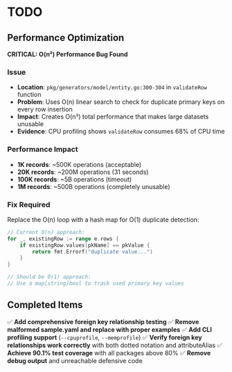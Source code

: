 # TODO

## Performance Optimization

**CRITICAL: O(n²) Performance Bug Found**

### Issue
- **Location**: `pkg/generators/model/entity.go:300-304` in `validateRow` function
- **Problem**: Uses O(n) linear search to check for duplicate primary keys on every row insertion
- **Impact**: Creates O(n²) total performance that makes large datasets unusable
- **Evidence**: CPU profiling shows `validateRow` consumes 68% of CPU time

### Performance Impact
- **1K records**: ~500K operations (acceptable)
- **20K records**: ~200M operations (31 seconds)
- **100K records**: ~5B operations (timeout)
- **1M records**: ~500B operations (completely unusable)

### Fix Required
Replace the O(n) loop with a hash map for O(1) duplicate detection:

```go
// Current O(n) approach:
for _, existingRow := range e.rows {
    if existingRow.values[pkName] == pkValue {
        return fmt.Errorf("duplicate value...")
    }
}

// Should be O(1) approach:
// Use a map[string]bool to track used primary key values
```

## Completed Items

✅ **Add comprehensive foreign key relationship testing**
✅ **Remove malformed sample.yaml and replace with proper examples**
✅ **Add CLI profiling support** (`--cpuprofile`, `--memprofile`)
✅ **Verify foreign key relationships work correctly** with both dotted notation and attributeAlias
✅ **Achieve 90.1% test coverage** with all packages above 80%
✅ **Remove debug output** and unreachable defensive code